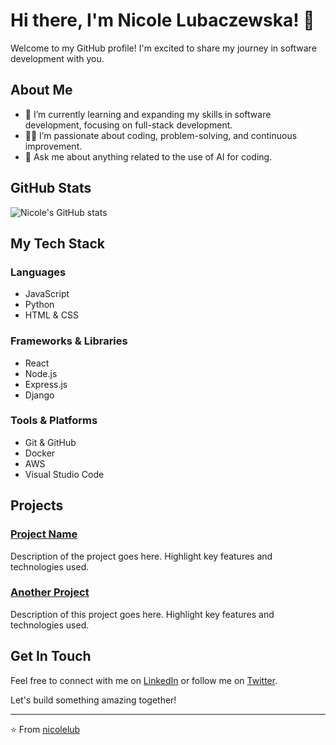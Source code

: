 # Hi there, I'm Nicole Lubaczewska! 👋

Welcome to my GitHub profile! I'm excited to share my journey in software development with you.

## About Me

- 🌱 I’m currently learning and expanding my skills in software development, focusing on full-stack development.
- 👨‍💻 I’m passionate about coding, problem-solving, and continuous improvement.
- 💬 Ask me about anything related to the use of AI for coding.

## GitHub Stats

![Nicole's GitHub stats](https://github-readme-stats.vercel.app/api?username=nicolelub&show_icons=true&theme=radical)

## My Tech Stack

### Languages

- JavaScript
- Python
- HTML & CSS

### Frameworks & Libraries

- React
- Node.js
- Express.js
- Django

### Tools & Platforms

- Git & GitHub
- Docker
- AWS
- Visual Studio Code

## Projects

### [Project Name](https://github.com/nicolelub/project-name)
Description of the project goes here. Highlight key features and technologies used.

### [Another Project](https://github.com/nicolelub/another-project)
Description of this project goes here. Highlight key features and technologies used.

## Get In Touch

Feel free to connect with me on [LinkedIn](https://www.linkedin.com/in/nicolelub) or follow me on [Twitter](https://twitter.com/nicolelub).

Let's build something amazing together!

---

⭐️ From [nicolelub](https://github.com/nicolelub)
